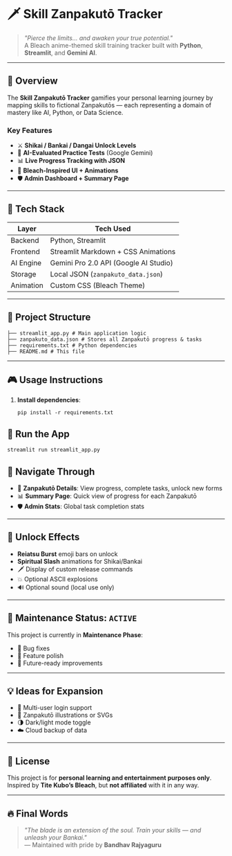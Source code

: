 # 🗡️ Skill Zanpakutō Tracker

> _"Pierce the limits... and awaken your true potential."_  
> A Bleach anime-themed skill training tracker built with **Python**, **Streamlit**, and **Gemini AI**.

---

## 🌟 Overview

The **Skill Zanpakutō Tracker** gamifies your personal learning journey by mapping skills to fictional Zanpakutōs — each representing a domain of mastery like AI, Python, or Data Science.

### Key Features
- ⚔️ **Shikai / Bankai / Dangai Unlock Levels**
- 🧠 **AI-Evaluated Practice Tests** (Google Gemini)
- 📊 **Live Progress Tracking with JSON**
- 🎴 **Bleach-Inspired UI + Animations**
- 🛡️ **Admin Dashboard + Summary Page**

---

## 🚀 Tech Stack

| Layer     | Tech Used                              |
|-----------|-----------------------------------------|
| Backend   | Python, Streamlit                       |
| Frontend  | Streamlit Markdown + CSS Animations     |
| AI Engine | Gemini Pro 2.0 API (Google AI Studio)   |
| Storage   | Local JSON (`zanpakuto_data.json`)      |
| Animation | Custom CSS (Bleach Theme)               |

---

## 📂 Project Structure
   ```
   ├── streamlit_app.py # Main application logic
   ├── zanpakuto_data.json # Stores all Zanpakutō progress & tasks
   ├── requirements.txt # Python dependencies
   ├── README.md # This file
   ```
---

## 🎮 Usage Instructions

1. **Install dependencies**:
   ```
   pip install -r requirements.txt
## 🚀 Run the App

```bash
streamlit run streamlit_app.py
```
## 🧭 Navigate Through

- 🔽 **Zanpakutō Details**: View progress, complete tasks, unlock new forms  
- 📊 **Summary Page**: Quick view of progress for each Zanpakutō  
- 🛡️ **Admin Stats**: Global task completion stats  

---

## 🎨 Unlock Effects

- **Reiatsu Burst** emoji bars on unlock  
- **Spiritual Slash** animations for Shikai/Bankai  
- 🗡️ Display of custom release commands  
- 💥 Optional ASCII explosions  
- 🔊 Optional sound (local use only)  

---

## 🔐 Maintenance Status: `ACTIVE`

This project is currently in **Maintenance Phase**:

- 🐞 Bug fixes  
- 🧽 Feature polish  
- 🧠 Future-ready improvements  

---

## 💡 Ideas for Expansion

- 👥 Multi-user login support  
- 🎴 Zanpakutō illustrations or SVGs  
- 🌗 Dark/light mode toggle  
- ☁️ Cloud backup of data  

---

## 📜 License

This project is for **personal learning and entertainment purposes only**.  
Inspired by **Tite Kubo’s Bleach**, but **not affiliated** with it in any way.

---

## 🔥 Final Words

> *"The blade is an extension of the soul. Train your skills — and unleash your Bankai."*  
> — Maintained with pride by **Bandhav Rajyaguru**
